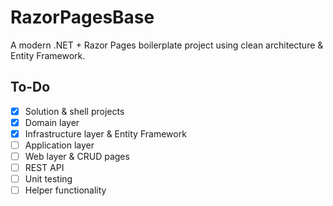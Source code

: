 # RazorPagesBase

A modern .NET + Razor Pages boilerplate project using clean architecture & Entity Framework.

## To-Do

- [x] Solution & shell projects
- [x] Domain layer
- [x] Infrastructure layer & Entity Framework
- [ ] Application layer
- [ ] Web layer & CRUD pages
- [ ] REST API
- [ ] Unit testing
- [ ] Helper functionality
